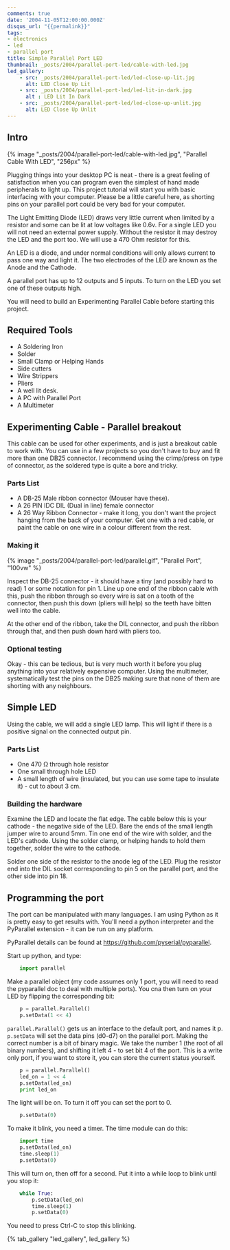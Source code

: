 ```yaml
---
comments: true
date: '2004-11-05T12:00:00.000Z'
disqus_url: "{{permalink}}"
tags:
- electronics
- led
- parallel port
title: Simple Parallel Port LED
thumbnail: _posts/2004/parallel-port-led/cable-with-led.jpg
led_gallery:
    - src: _posts/2004/parallel-port-led/led-close-up-lit.jpg
      alt: LED Close Up Lit
    - src: _posts/2004/parallel-port-led/led-lit-in-dark.jpg
      alt : LED Lit In Dark
    - src: _posts/2004/parallel-port-led/led-close-up-unlit.jpg
      alt: LED Close Up Unlit
---
```

## Intro

{% image "_posts/2004/parallel-port-led/cable-with-led.jpg", "Parallel Cable With LED", "256px" %}

Plugging things into your desktop PC is neat - there is a great feeling of satisfaction when you can program even the simplest of hand made peripherals to light up. This project tutorial will start you with basic interfacing with your computer. Please be a little careful here, as shorting pins on your parallel port could be very bad for your computer.

The Light Emitting Diode (LED) draws very little current when limited by a resistor and some can be lit at low voltages like 0.6v. For a single LED you will not need an external power supply. Without the resistor it may destroy the LED and the port too. We will use a 470 Ohm resistor for this.

An LED is a diode, and under normal conditions will only allows current to pass one way and light it. The two electrodes of the LED are known as the Anode and the Cathode.

A parallel port has up to 12 outputs and 5 inputs. To turn on the LED you set one of these outputs high.

You will need to build an Experimenting Parallel Cable before starting this project.

## Required Tools

* A Soldering Iron
* Solder
* Small Clamp or Helping Hands
* Side cutters
* Wire Strippers
* Pliers
* A well lit desk.
* A PC with Parallel Port
* A Multimeter

## Experimenting Cable - Parallel breakout

This cable can be used for other experiments, and is just a breakout cable to work with. You can use in a few projects so you don't have to buy and fit more than one DB25 connector. I recommend using the crimp/press on type of connector, as the soldered type is quite a bore and tricky.

### Parts List

* A DB-25 Male ribbon connector (Mouser have these).
* A 26 PIN IDC DIL (Dual in line) female connector
* A 26 Way Ribbon Connector - make it long, you don't want the project hanging from the back of your computer. Get one with a red cable, or paint the cable on one wire in a colour different from the rest.

### Making it

{% image "_posts/2004/parallel-port-led/parallel.gif", "Parallel Port", "100vw" %}

Inspect the DB-25 connector - it should have a tiny (and possibly hard to read) 1 or some notation for pin 1. Line up one end of the ribbon cable with this, push the ribbon through so every wire is sat on a tooth of the connector, then push this down (pliers will help) so the teeth have bitten well into the cable.

At the other end of the ribbon, take the DIL connector, and push the ribbon through that, and then push down hard with pliers too.

### Optional testing

Okay - this can be tedious, but is very much worth it before you plug anything into your relatively expensive computer. Using the multimeter, systematically test the pins on the DB25 making sure that none of them are shorting with any neighbours.

## Simple LED

Using the cable, we will add a single LED lamp. This will light if there is a positive signal on the connected output pin.

### Parts List

* One 470 Ω through hole resistor
* One small through hole LED
* A small length of wire (insulated, but you can use some tape to insulate it) - cut to about 3 cm.

### Building the hardware

Examine the LED and locate the flat edge. The cable below this is your cathode - the negative side of the LED.
Bare the ends of the small length jumper wire to around 5mm.
Tin one end of the wire with solder, and the LED's cathode.
Using the solder clamp, or helping hands to hold them together, solder the wire to the cathode.

Solder one side of the resistor to the anode leg of the LED.
Plug the resistor end into the DIL socket corresponding to pin 5 on the parallel port, and the other side into pin 18.

## Programming the port

The port can be manipulated with many languages. I am using Python as it is pretty easy to get results with. You'll need a python interpreter and the PyParallel extension - it can be run on any platform.

PyParallel details can be found at <https://github.com/pyserial/pyparallel>.

Start up python, and type:

```python
    import parallel
```

Make a parallel object (my code assumes only 1 port, you will need to read the pyparallel doc to deal with multiple ports). You cna then turn on your LED by flipping the corresponding bit:

```python
    p = parallel.Parallel()
    p.setData(1 << 4)
```

`parallel.Parallel()` gets us an interface to the default port, and names it p. `p.setData` will set the data pins (d0-d7) on the parallel port. Making the correct number is a bit of binary magic. We take the number 1 (the root of all binary numbers), and shifting it left 4 - to set bit 4 of the port. This is a write only port, if you want to store it, you can store the current status yourself.

```python
    p = parallel.Parallel()
    led_on = 1 << 4
    p.setData(led_on)
    print led_on
```

The light will be on. To turn it off you can set the port to 0.

```python
    p.setData(0)
```

To make it blink, you need a timer. The time module can do this:

```python
    import time
    p.setData(led_on)
    time.sleep(1)
    p.setData(0)
```

This will turn on, then off for a second. Put it into a while loop to blink until you stop it:

```python
    while True:
        p.setData(led_on)
        time.sleep(1)
        p.setData(0)
```

You need to press Ctrl-C to stop this blinking.

{% tab_gallery "led_gallery", led_gallery %}
